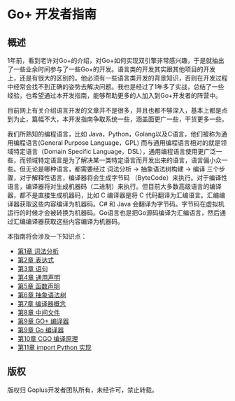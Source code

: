 # Go+ 开发者指南

## 概述

1年前，看到老许对Go+的介绍，对Go+如何实现双引擎非常感兴趣，于是就抽出了一些业余时间参与了一些Go+的开发。语言类的开发其实跟其他项目的开发上，还是有很大的区别的。他必须有一些语言类开发的背景知识，否则在开发过程中经常会找不到正确的姿势去解决问题。我也是经过了1年多了实战，总结了一些经验，也希望通过本开发指南，能够帮助更多的人加入到Go+开发者的阵营中。

目前网上有关介绍语言开发的文章并不是很多，并且也都不够深入，基本上都是点到为止，篇幅不大，本开发指南争取系统一些，涵盖面更广一些，干货更多一些。

我们所熟知的编程语言，比如 Java，Python，Golang以及C语言，他们被称为通用编程语言(General Purpose Language，GPL) 而与通用编程语言相对的就是领域特定语言（Domain Specific Language，DSL），通用编程语言使用更广泛一些，而领域特定语言是为了解决某一类特定语言而开发出来的语言，语言偏小众一些。但无论是哪种语言，都需要经过 词法分析 -> 抽象语法树构建 -> 编译 三个步骤，对于解释性语言，编译器将会生成字节码 （ByteCode）来执行。对于编译性语言，编译器将对生成机器码（二进制）来执行。但目前大多数高级语言的编译器，都不是直接生成机器码，比如 C 编译器是将 C 代码翻译为汇编语言。汇编编译器获取这些内容编译为机器码。C# 和 Java 会翻译为字节码。字节码在虚拟机运行的时候才会被转换为机器码。Go语言也是把Go源码编译为汇编语言，然后通过汇编编译器获取这些内容编译为机器码。

本指南将会涉及一下知识点：

* [第1章 词法分析](chapter1/README.md)
* [第2章 表达式](chapter2/README.md)
* [第3章 语句](chapter3/README.md)
* [第4章 通用声明](chapter4/README.md)
* [第5章 函数声明](chapter5/README.md)
* [第6章 抽象语法树](chapter6/README.md)
* [第7章 编译器概念](chapter7/README.md)
* [第8章 中间文件](chapter8/README.md)
* [第9章 GO+ 编译器](chapter8/README.md)
* [第9章 Go 编译器](chapter9/README.md)
* [第10章 CGO 编译原理](chapter10/README.md)
* [第11章 import Python 实现](chapter11/README.md)

## 版权

版权归 Goplus开发者团队所有，未经许可，禁止转载。